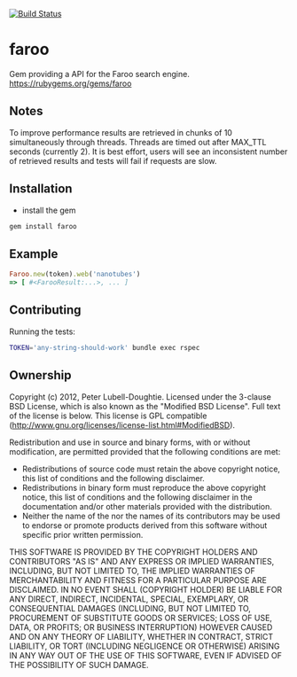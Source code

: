 [![Build Status](https://api.travis-ci.org/pld/faroo.svg?branch=master)](https://travis-ci.org/pld/faroo)

# faroo

Gem providing a API for the Faroo search engine.
https://rubygems.org/gems/faroo

## Notes

To improve performance results are retrieved in chunks of 10 simultaneously
through threads.  Threads are timed out after MAX_TTL seconds (currently 2).
It is best effort, users will see an inconsistent number of retrieved results
and tests will fail if requests are slow.

## Installation

* install the gem

```bash
gem install faroo
```

## Example

```ruby
Faroo.new(token).web('nanotubes')
=> [ #<FarooResult:...>, ... ]
```

## Contributing

Running the tests:

```bash
TOKEN='any-string-should-work' bundle exec rspec
```


## Ownership

Copyright (c) 2012, Peter Lubell-Doughtie. Licensed under the 3-clause BSD License, which is also known as the "Modified BSD License". Full text of the license is below. This license is GPL compatible (http://www.gnu.org/licenses/license-list.html#ModifiedBSD).

Redistribution and use in source and binary forms, with or without modification, are permitted provided that the following conditions are met:

* Redistributions of source code must retain the above copyright notice, this list of conditions and the following disclaimer.
* Redistributions in binary form must reproduce the above copyright notice, this list of conditions and the following disclaimer in the documentation and/or other materials provided with the distribution.
* Neither the name of the nor the names of its contributors may be used to endorse or promote products derived from this software without specific prior written permission.

THIS SOFTWARE IS PROVIDED BY THE COPYRIGHT HOLDERS AND CONTRIBUTORS "AS IS" AND ANY EXPRESS OR IMPLIED WARRANTIES, INCLUDING, BUT NOT LIMITED TO, THE IMPLIED WARRANTIES OF MERCHANTABILITY AND FITNESS FOR A PARTICULAR PURPOSE ARE DISCLAIMED. IN NO EVENT SHALL (COPYRIGHT HOLDER) BE LIABLE FOR ANY DIRECT, INDIRECT, INCIDENTAL, SPECIAL, EXEMPLARY, OR CONSEQUENTIAL DAMAGES (INCLUDING, BUT NOT LIMITED TO, PROCUREMENT OF SUBSTITUTE GOODS OR SERVICES; LOSS OF USE, DATA, OR PROFITS; OR BUSINESS INTERRUPTION) HOWEVER CAUSED AND ON ANY THEORY OF LIABILITY, WHETHER IN CONTRACT, STRICT LIABILITY, OR TORT (INCLUDING NEGLIGENCE OR OTHERWISE) ARISING IN ANY WAY OUT OF THE USE OF THIS SOFTWARE, EVEN IF ADVISED OF THE POSSIBILITY OF SUCH DAMAGE.

